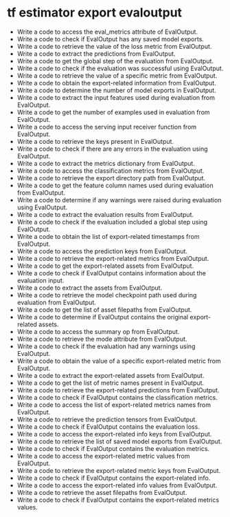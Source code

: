 # tf estimator export evaloutput

- Write a code to access the eval_metrics attribute of EvalOutput.
- Write a code to check if EvalOutput has any saved model exports.
- Write a code to retrieve the value of the loss metric from EvalOutput.
- Write a code to extract the predictions from EvalOutput.
- Write a code to get the global step of the evaluation from EvalOutput.
- Write a code to check if the evaluation was successful using EvalOutput.
- Write a code to retrieve the value of a specific metric from EvalOutput.
- Write a code to obtain the export-related information from EvalOutput.
- Write a code to determine the number of model exports in EvalOutput.
- Write a code to extract the input features used during evaluation from EvalOutput.
- Write a code to get the number of examples used in evaluation from EvalOutput.
- Write a code to access the serving input receiver function from EvalOutput.
- Write a code to retrieve the keys present in EvalOutput.
- Write a code to check if there are any errors in the evaluation using EvalOutput.
- Write a code to extract the metrics dictionary from EvalOutput.
- Write a code to access the classification metrics from EvalOutput.
- Write a code to retrieve the export directory path from EvalOutput.
- Write a code to get the feature column names used during evaluation from EvalOutput.
- Write a code to determine if any warnings were raised during evaluation using EvalOutput.
- Write a code to extract the evaluation results from EvalOutput.
- Write a code to check if the evaluation included a global step using EvalOutput.
- Write a code to obtain the list of export-related timestamps from EvalOutput.
- Write a code to access the prediction keys from EvalOutput.
- Write a code to retrieve the export-related metrics from EvalOutput.
- Write a code to get the export-related assets from EvalOutput.
- Write a code to check if EvalOutput contains information about the evaluation input.
- Write a code to extract the assets from EvalOutput.
- Write a code to retrieve the model checkpoint path used during evaluation from EvalOutput.
- Write a code to get the list of asset filepaths from EvalOutput.
- Write a code to determine if EvalOutput contains the original export-related assets.
- Write a code to access the summary op from EvalOutput.
- Write a code to retrieve the mode attribute from EvalOutput.
- Write a code to check if the evaluation had any warnings using EvalOutput.
- Write a code to obtain the value of a specific export-related metric from EvalOutput.
- Write a code to extract the export-related assets from EvalOutput.
- Write a code to get the list of metric names present in EvalOutput.
- Write a code to retrieve the export-related predictions from EvalOutput.
- Write a code to check if EvalOutput contains the classification metrics.
- Write a code to access the list of export-related metrics names from EvalOutput.
- Write a code to retrieve the prediction tensors from EvalOutput.
- Write a code to check if EvalOutput contains the evaluation loss.
- Write a code to access the export-related info keys from EvalOutput.
- Write a code to retrieve the list of saved model exports from EvalOutput.
- Write a code to check if EvalOutput contains the evaluation metrics.
- Write a code to access the export-related metric values from EvalOutput.
- Write a code to retrieve the export-related metric keys from EvalOutput.
- Write a code to check if EvalOutput contains the export-related info.
- Write a code to access the export-related info values from EvalOutput.
- Write a code to retrieve the asset filepaths from EvalOutput.
- Write a code to check if EvalOutput contains the export-related metrics values.